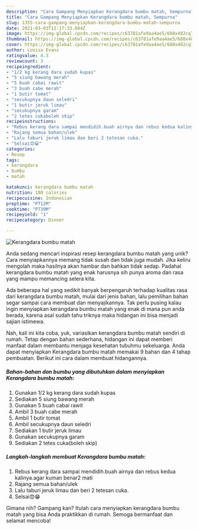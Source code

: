 ```yaml
---
description: "Cara Gampang Menyiapkan Kerangdara bumbu matah, Sempurna"
title: "Cara Gampang Menyiapkan Kerangdara bumbu matah, Sempurna"
slug: 1355-cara-gampang-menyiapkan-kerangdara-bumbu-matah-sempurna
date: 2021-03-03T12:17:33.844Z
image: https://img-global.cpcdn.com/recipes/c63781afe9aa4ae5/680x482cq70/kerangdara-bumbu-matah-foto-resep-utama.jpg
thumbnail: https://img-global.cpcdn.com/recipes/c63781afe9aa4ae5/680x482cq70/kerangdara-bumbu-matah-foto-resep-utama.jpg
cover: https://img-global.cpcdn.com/recipes/c63781afe9aa4ae5/680x482cq70/kerangdara-bumbu-matah-foto-resep-utama.jpg
author: Louisa Evans
ratingvalue: 4.3
reviewcount: 3
recipeingredient:
- "1/2 kg kerang dara sudah kupas"
- "5 siung bawang merah"
- "5 buah cabai rawit"
- "3 buah cabe merah"
- "1 butir tomat"
- "secukupnya daun seledri"
- "1 butir jeruk limau"
- "secukupnya garam"
- "2 tetes cukaboleh skip"
recipeinstructions:
- "Rebus kerang dara sampai mendidih.buah airnya dan rebus kedua kalinya.agar kuman benar2 mati"
- "Rajang semua bahan/ulek"
- "Lalu taburi jeruk limau dan beri 2 tetesan cuka."
- "Selsai😍😁"
categories:
- Resep
tags:
- kerangdara
- bumbu
- matah

katakunci: kerangdara bumbu matah 
nutrition: 180 calories
recipecuisine: Indonesian
preptime: "PT12M"
cooktime: "PT39M"
recipeyield: "1"
recipecategory: Dinner

---
```



![Kerangdara bumbu matah](https://img-global.cpcdn.com/recipes/c63781afe9aa4ae5/680x482cq70/kerangdara-bumbu-matah-foto-resep-utama.jpg)

Anda sedang mencari inspirasi resep kerangdara bumbu matah yang unik? Cara menyiapkannya memang tidak susah dan tidak juga mudah. Jika keliru mengolah maka hasilnya akan hambar dan bahkan tidak sedap. Padahal kerangdara bumbu matah yang enak harusnya sih punya aroma dan rasa yang mampu memancing selera kita.



Ada beberapa hal yang sedikit banyak berpengaruh terhadap kualitas rasa dari kerangdara bumbu matah, mulai dari jenis bahan, lalu pemilihan bahan segar sampai cara membuat dan menyajikannya. Tak perlu pusing kalau ingin menyiapkan kerangdara bumbu matah yang enak di mana pun anda berada, karena asal sudah tahu triknya maka hidangan ini bisa menjadi sajian istimewa.


Nah, kali ini kita coba, yuk, variasikan kerangdara bumbu matah sendiri di rumah. Tetap dengan bahan sederhana, hidangan ini dapat memberi manfaat dalam membantu menjaga kesehatan tubuhmu sekeluarga. Anda dapat menyiapkan Kerangdara bumbu matah memakai 9 bahan dan 4 tahap pembuatan. Berikut ini cara dalam membuat hidangannya.

<!--inarticleads1-->

##### Bahan-bahan dan bumbu yang dibutuhkan dalam menyiapkan Kerangdara bumbu matah:

1. Gunakan 1/2 kg kerang dara sudah kupas
1. Sediakan 5 siung bawang merah
1. Gunakan 5 buah cabai rawit
1. Ambil 3 buah cabe merah
1. Ambil 1 butir tomat
1. Ambil secukupnya daun seledri
1. Sediakan 1 butir jeruk limau
1. Gunakan secukupnya garam
1. Sediakan 2 tetes cuka(boleh skip)




<!--inarticleads2-->

##### Langkah-langkah membuat Kerangdara bumbu matah:

1. Rebus kerang dara sampai mendidih.buah airnya dan rebus kedua kalinya.agar kuman benar2 mati
1. Rajang semua bahan/ulek
1. Lalu taburi jeruk limau dan beri 2 tetesan cuka.
1. Selsai😍😁




Gimana nih? Gampang kan? Itulah cara menyiapkan kerangdara bumbu matah yang bisa Anda praktikkan di rumah. Semoga bermanfaat dan selamat mencoba!
